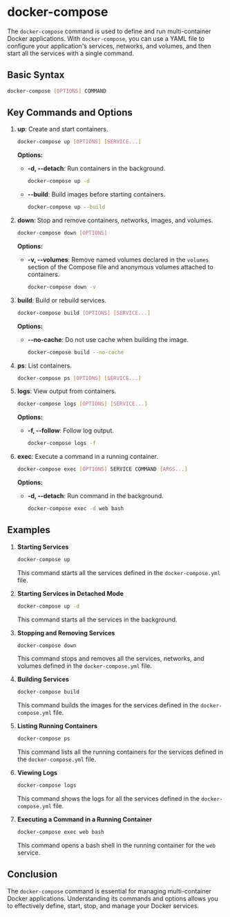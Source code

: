 # docker-compose

The `docker-compose` command is used to define and run multi-container Docker applications. With `docker-compose`, you can use a YAML file to configure your application's services, networks, and volumes, and then start all the services with a single command.

## Basic Syntax
```sh
docker-compose [OPTIONS] COMMAND
```

## Key Commands and Options

1. **up**: Create and start containers.
   ```sh
   docker-compose up [OPTIONS] [SERVICE...]
   ```

   **Options:**
    - **-d, --detach**: Run containers in the background.
      ```sh
      docker-compose up -d
      ```
    - **--build**: Build images before starting containers.
      ```sh
      docker-compose up --build
      ```

2. **down**: Stop and remove containers, networks, images, and volumes.
   ```sh
   docker-compose down [OPTIONS]
   ```

   **Options:**
    - **-v, --volumes**: Remove named volumes declared in the `volumes` section of the Compose file and anonymous volumes attached to containers.
      ```sh
      docker-compose down -v
      ```

3. **build**: Build or rebuild services.
   ```sh
   docker-compose build [OPTIONS] [SERVICE...]
   ```

   **Options:**
    - **--no-cache**: Do not use cache when building the image.
      ```sh
      docker-compose build --no-cache
      ```

4. **ps**: List containers.
   ```sh
   docker-compose ps [OPTIONS] [SERVICE...]
   ```

5. **logs**: View output from containers.
   ```sh
   docker-compose logs [OPTIONS] [SERVICE...]
   ```

   **Options:**
    - **-f, --follow**: Follow log output.
      ```sh
      docker-compose logs -f
      ```

6. **exec**: Execute a command in a running container.
   ```sh
   docker-compose exec [OPTIONS] SERVICE COMMAND [ARGS...]
   ```

   **Options:**
    - **-d, --detach**: Run command in the background.
      ```sh
      docker-compose exec -d web bash
      ```

## Examples

1. **Starting Services**
   ```sh
   docker-compose up
   ```
   This command starts all the services defined in the `docker-compose.yml` file.

2. **Starting Services in Detached Mode**
   ```sh
   docker-compose up -d
   ```
   This command starts all the services in the background.

3. **Stopping and Removing Services**
   ```sh
   docker-compose down
   ```
   This command stops and removes all the services, networks, and volumes defined in the `docker-compose.yml` file.

4. **Building Services**
   ```sh
   docker-compose build
   ```
   This command builds the images for the services defined in the `docker-compose.yml` file.

5. **Listing Running Containers**
   ```sh
   docker-compose ps
   ```
   This command lists all the running containers for the services defined in the `docker-compose.yml` file.

6. **Viewing Logs**
   ```sh
   docker-compose logs
   ```
   This command shows the logs for all the services defined in the `docker-compose.yml` file.

7. **Executing a Command in a Running Container**
   ```sh
   docker-compose exec web bash
   ```
   This command opens a bash shell in the running container for the `web` service.

## Conclusion
The `docker-compose` command is essential for managing multi-container Docker applications. Understanding its commands and options allows you to effectively define, start, stop, and manage your Docker services.
